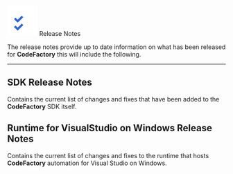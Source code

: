 <a class="brand">
<img src="../images/releasenotes.png" width=70 />
<span class="brand-title">Release Notes</span>
</a>

The release notes provide up to date information on what has been released for **CodeFactory** this will include the following.
___

## SDK Release Notes
Contains the current list of changes and fixes that have been added to the **CodeFactory** SDK itself.

## Runtime for VisualStudio on Windows Release Notes
Contains the current list of changes and fixes to the runtime that hosts **CodeFactory** automation for Visual Studio on Windows.
